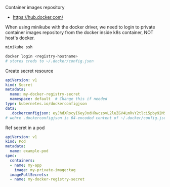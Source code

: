Container images repository
- https://hub.docker.com/

When using minikube with the docker driver, we need to login to private container images repository from the docker inside k8s container, NOT host's docker.

```bash
minikube ssh
```
```bash
docker login <registry-hostname>
# stores creds to ~/.docker/config.json
```

Create secret resource
```yaml
apiVersion: v1
kind: Secret
metadata:
  name: my-docker-registry-secret
  namespace: default  # Change this if needed
type: kubernetes.io/dockerconfigjson
data:
  .dockerconfigjson: eyJhdXRocyI6eyJodHRwczovL2luZGV4LmRvY2tlci5pby92MS8iOnsidXNlcm5hbWUiOiJteXVzZXJuYW1lIiwicGFzc3dvcmQiOiJteXBhc3N3b3JkIiwiZW1haWwiOiJteWlkQGVtYWlsLmNvbSIsImF1dGgiOiJleUpoYkdjaU9pSkZVekkxTmlKOSJ9fX0=
# wehre .dockerconfigjson is 64-encoded content of ~/.docker/config.json file
```

Ref secret in a pod
```yaml
apiVersion: v1
kind: Pod
metadata:
  name: example-pod
spec:
  containers:
  - name: my-app
    image: my-private-image:tag
  imagePullSecrets:
  - name: my-docker-registry-secret
```
